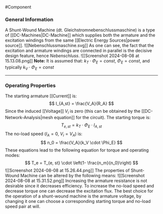 #Component 
### General Information
A Shunt-Wound Machine (dt. Gleichstromnebenschlussmaschine) is a type of [[DC-Machines|DC-Machine]] which supplies both the armature and the excitation windings from the same [[Electric Energy Sources|power source]]. ![[Nebenschlussmaschine.svg]]
As one can see, the fact that the excitation and armature windings are connected in parallel is the decisive design feature, hence *Nebenschluss*.
![[Screenshot 2024-08-08 at 15.13.08.png]]
__Note:__ It is assumed that: $k_T \cdot \Phi_E = const$, $\Phi_E = const$, and typically $k_V \cdot \Phi_E = const$

----
### Operating Properties
The starting armature [[Current]] is: 
$$
I_{A,st} = \frac{V_A}{R_A}
$$
Since the induced [[Voltage]] $V_i$ is zero (this can be obtained by the [[DC-Network-Analysis|mesh equation]] for the circuit).
The starting torque is: 
$$
T_{e, st}= k_T \cdot \Phi_E \cdot I_{A, st}
$$
The no-load speed ($I_A = 0$, $V_i = V_A$) is: 
$$
n_0 = \frac{V_A}{k_V \cdot \Phi_E}
$$
These equations lead to the following equation for torque and operating modes: 
$$
T_e = T_{e, st} \cdot \left(1- \frac{n_m}{n_0}\right)
$$
![[Screenshot 2024-08-08 at 15.26.44.png]]
The properties of Shunt-Wound Machine can be altered by the following means: 
![[Screenshot 2024-08-08 at 15.31.52.png]]
Increasing the armature resistance is not desirable since it decreases efficiency. To increase the no-load speed and decrease torque one can decrease the excitation flux. The best choice for the operation of a shunt-wound machine is the armature voltage, by changing it one can choose a corresponding starting torque and no-load speed pair at will.